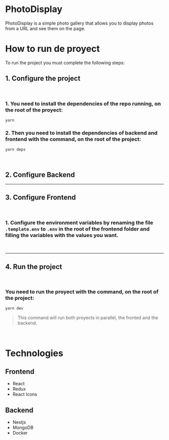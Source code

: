 # PhotoDisplay

PhotoDisplay is a simple photo gallery that allows you to display photos from a URL and see them on the page.

# How to run de proyect

To run the project you must complete the following steps:

## 1. Configure the project

&nbsp;

### 1. You need to install the dependencies of the repo running, on the root of the proyect:

```
yarn
```

### 2. Then you need to install the dependencies of backend and frontend with the command, on the root of the project:

```
yarn deps
```

&nbsp;

## 2. Configure Backend

---

## 3. Configure Frontend

&nbsp;

### 1. Configure the environment variables by renaming the file `.template.env` to `.env` in the root of the frontend folder and filling the variables with the values you want.

&nbsp;

---

## 4. Run the project

&nbsp;

### You need to run the proyect with the command, on the root of the project:

```
yarn dev
```

> This command will run both proyects in parallel, the fronted and the backend.

&nbsp;

# Technologies

## Frontend

- React
- Redux
- React Icons

## Backend

- Nestjs
- MongoDB
- Docker
